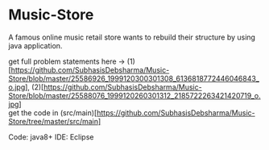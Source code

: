 # Music-Store

A famous online music retail store wants to rebuild their structure by using java application.

get full problem statements here -> (1)[https://github.com/SubhasisDebsharma/Music-Store/blob/master/25586926_1999120300301308_6136818772446046843_o.jpg], (2)[https://github.com/SubhasisDebsharma/Music-Store/blob/master/25588076_1999120260301312_2185722263421420719_o.jpg]    
get the code in (src/main)[https://github.com/SubhasisDebsharma/Music-Store/tree/master/src/main]   

Code: java8+
IDE: Eclipse
